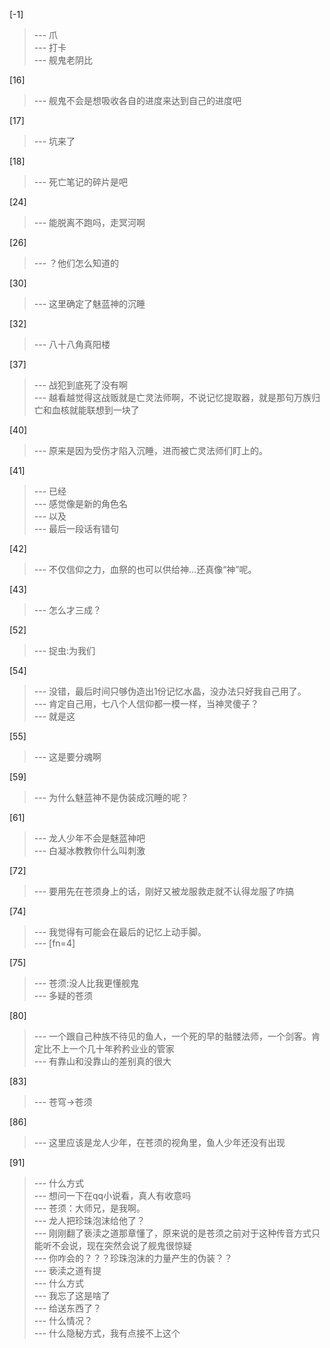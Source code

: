 
[-1] 
>--- 爪<br>
>--- 打卡<br>
>--- 舰鬼老阴比<br>

[16] 
>--- 舰鬼不会是想吸收各自的进度来达到自己的进度吧<br>

[17] 
>--- 坑来了<br>

[18] 
>--- 死亡笔记的碎片是吧<br>

[24] 
>--- 能脱离不跑吗，走冥河啊<br>

[26] 
>--- ？他们怎么知道的<br>

[30] 
>--- 这里确定了魅蓝神的沉睡<br>

[32] 
>--- 八十八角真阳楼<br>

[37] 
>--- 战犯到底死了没有啊<br>
>--- 越看越觉得这战贩就是亡灵法师啊，不说记忆提取器，就是那句万族归亡和血核就能联想到一块了<br>

[40] 
>--- 原来是因为受伤才陷入沉睡，进而被亡灵法师们盯上的。<br>

[41] 
>--- 已经<br>
>--- 感觉像是新的角色名<br>
>--- 以及<br>
>--- 最后一段话有错句<br>

[42] 
>--- 不仅信仰之力，血祭的也可以供给神…还真像“神”呢。<br>

[43] 
>--- 怎么才三成？<br>

[52] 
>--- 捉虫:为我们<br>

[54] 
>--- 没错，最后时间只够伪造出1份记忆水晶，没办法只好我自己用了。<br>
>--- 肯定自己用，七八个人信仰都一模一样，当神灵傻子？<br>
>--- 就是这<br>

[55] 
>--- 这是要分魂啊<br>

[59] 
>--- 为什么魅蓝神不是伪装成沉睡的呢？<br>

[61] 
>--- 龙人少年不会是魅蓝神吧<br>
>--- 白凝冰教教你什么叫刺激<br>

[72] 
>--- 要用先在苍须身上的话，刚好又被龙服救走就不认得龙服了咋搞<br>

[74] 
>--- 我觉得有可能会在最后的记忆上动手脚。<br>
>--- [fn=4]<br>

[75] 
>--- 苍须:没人比我更懂舰鬼<br>
>--- 多疑的苍须<br>

[80] 
>--- 一个跟自己种族不待见的鱼人，一个死的早的骷髅法师，一个剑客。肯定比不上一个几十年矜矜业业的管家<br>
>--- 有靠山和没靠山的差别真的很大<br>

[83] 
>--- 苍穹→苍须<br>

[86] 
>--- 这里应该是龙人少年，在苍须的视角里，鱼人少年还没有出现<br>

[91] 
>--- 什么方式<br>
>--- 想问一下在qq小说看，真人有收意吗<br>
>--- 苍须：大师兄，是我啊。<br>
>--- 龙人把珍珠泡沫给他了？<br>
>--- 刚刚翻了亵渎之道那章懂了，原来说的是苍须之前对于这种传音方式只能听不会说，现在突然会说了舰鬼很惊疑<br>
>--- 你咋会的？？？珍珠泡沫的力量产生的伪装？？<br>
>--- 亵渎之道有提<br>
>--- 什么方式<br>
>--- 我忘了这是啥了<br>
>--- 给送东西了？<br>
>--- 什么情况？<br>
>--- 什么隐秘方式，我有点接不上这个<br>
